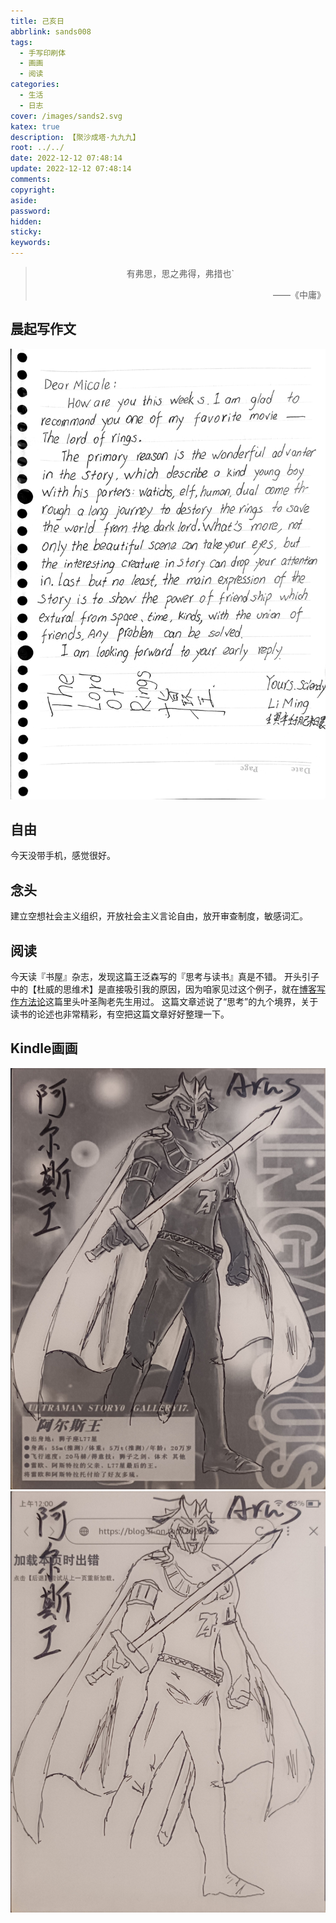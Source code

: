 ```yaml
---
title: 己亥日
abbrlink: sands008
tags:
  - 手写印刷体
  - 画画
  - 阅读
categories:
  - 生活
  - 日志
cover: /images/sands2.svg
katex: true
description: 【聚沙成塔·九九九】
root: ../../
date: 2022-12-12 07:48:14
update: 2022-12-12 07:48:14
comments:
copyright:
aside:
password:
hidden:
sticky:
keywords:
---
```


> <center>有弗思，思之弗得，弗措也`</center>
> <p align="right">——《中庸》</p>
## 晨起写作文
![](../../../images/20221012/IMG_20221212_074803.jpg)

## 自由

今天没带手机，感觉很好。

## 念头
建立空想社会主义组织，开放社会主义言论自由，放开审查制度，敏感词汇。

## 阅读
今天读『书屋』杂志，发现这篇王泛森写的『思考与读书』真是不错。
开头引子中的【杜威的思维术】是直接吸引我的原因，因为咱家见过这个例子，就在[博客写作方法论](/2022/blogwriteguide)这篇里头叶圣陶老先生用过。
这篇文章述说了“思考”的九个境界，关于读书的论述也非常精彩，有空把这篇文章好好整理一下。
## Kindle画画
![](../../../images/20221012/IMG_20221213_000051.jpg)
![](../../../images/20221012/IMG_20221213_000037.jpg)